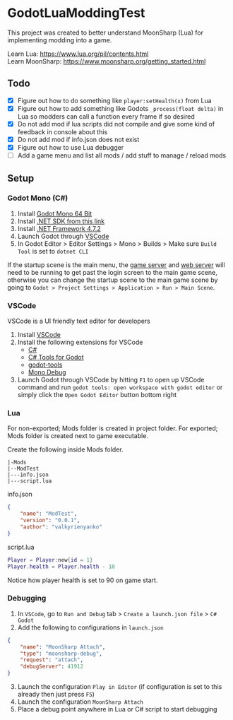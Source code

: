 # GodotLuaModdingTest
This project was created to better understand MoonSharp (Lua) for implementing modding into a game.

Learn Lua: https://www.lua.org/pil/contents.html  
Learn MoonSharp: https://www.moonsharp.org/getting_started.html  

## Todo
- [x] Figure out how to do something like `player:setHealth(x)` from Lua
- [x] Figure out how to add something like Godots `_process(float delta)` in Lua so modders can call a function every frame if so desired
- [x] Do not add mod if lua scripts did not compile and give some kind of feedback in console about this
- [x] Do not add mod if info.json does not exist
- [x] Figure out how to use Lua debugger
- [ ] Add a game menu and list all mods / add stuff to manage / reload mods

## Setup
### Godot Mono (C#)
1. Install [Godot Mono 64 Bit](https://godotengine.org)
2. Install [.NET SDK from this link](https://dotnet.microsoft.com/en-us/download)
3. Install [.NET Framework 4.7.2](https://duckduckgo.com/?q=.net+framework+4.7.2)
4. Launch Godot through [VSCode](#vscode)
5. In Godot Editor > Editor Settings > Mono > Builds > Make sure `Build Tool` is set to `dotnet CLI`

If the startup scene is the main menu, the [game server](https://github.com/Raccoons-Rise-Up/server/blob/main/.github/CONTRIBUTING.md#setup) and [web server](https://github.com/Raccoons-Rise-Up/website/blob/main/.github/CONTRIBUTING.md) will need to be running to get past the login screen to the main game scene, otherwise you can change the startup scene to the main game scene by going to `Godot > Project Settings > Application > Run > Main Scene`.

### VSCode
VSCode is a UI friendly text editor for developers
1. Install [VSCode](https://code.visualstudio.com)
2. Install the following extensions for VSCode
    - [C#](https://marketplace.visualstudio.com/items?itemName=ms-dotnettools.csharp)
    - [C# Tools for Godot](https://marketplace.visualstudio.com/items?itemName=neikeq.godot-csharp-vscode)
    - [godot-tools](https://marketplace.visualstudio.com/items?itemName=geequlim.godot-tools)
    - [Mono Debug](https://marketplace.visualstudio.com/items?itemName=ms-vscode.mono-debug)
3. Launch Godot through VSCode by hitting `F1` to open up VSCode command and run `godot tools: open workspace with godot editor` or simply click the `Open Godot Editor` button bottom right

### Lua
For non-exported; Mods folder is created in project folder. For exported; Mods folder is created next to game executable.

Create the following inside Mods folder.
```
|-Mods
|--ModTest
|---info.json
|---script.lua
```

info.json
```json
{
    "name": "ModTest",
    "version": "0.0.1",
    "author": "valkyrienyanko"
}
```

script.lua
```lua
Player = Player:new{id = 1}
Player.health = Player.health - 10
```

Notice how player health is set to 90 on game start.

### Debugging
1. In `VSCode`, go to `Run and Debug` tab > `Create a launch.json file` > `C# Godot`
2. Add the following to configurations in `launch.json`
```json
{
    "name": "MoonSharp Attach",
    "type": "moonsharp-debug",
    "request": "attach",
    "debugServer": 41912
}
```
3. Launch the configuration `Play in Editor` (if configuration is set to this already then just press `F5`)
4. Launch the configuration `MoonSharp Attach`
5. Place a debug point anywhere in Lua or C# script to start debugging
